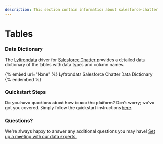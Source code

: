 ```yaml
---
description: This section contain information about salesforce-chatter connector tables information
---
```


# Tables

### Data Dictionary

The [Lyftrondata](https://www.lyftrondata.com/) driver for [Salesforce Chatter](None/)[ ](https://www.lyftrondata.com/integration/salesforce-chatter/)provides a detailed data dictionary of the tables with data types and column names.

{% embed url="None" %}
Lyftrondata Salesforce Chatter Data Dictionary
{% endembed %}

### Quickstart Steps

Do you have questions about how to use the platform? Don't worry; we've got you covered. Simply follow the quickstart instructions [here](../README.md).

### Questions? <a href="#questions" id="questions"></a>

We're always happy to answer any additional questions you may have! [Set up a meeting with our data experts.](https://www.lyftrondata.com/book-a-meeting/)

